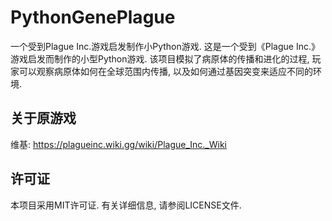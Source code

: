 # PythonGenePlague
一个受到Plague Inc.游戏启发制作小Python游戏.
这是一个受到《Plague Inc.》游戏启发而制作的小型Python游戏. 该项目模拟了病原体的传播和进化的过程, 玩家可以观察病原体如何在全球范围内传播, 以及如何通过基因突变来适应不同的环境. 

## 关于原游戏
维基: https://plagueinc.wiki.gg/wiki/Plague_Inc._Wiki

## 许可证
本项目采用MIT许可证. 有关详细信息, 请参阅LICENSE文件. 